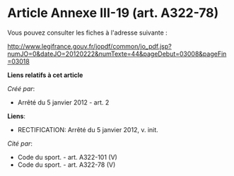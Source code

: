 # Article Annexe III-19 (art. A322-78)

Vous pouvez consulter les fiches à l'adresse suivante :

http://www.legifrance.gouv.fr/jopdf/common/jo_pdf.jsp?numJO=0&dateJO=20120222&numTexte=44&pageDebut=03008&pageFin=03018

**Liens relatifs à cet article**

_Créé par_:

  - Arrêté du 5 janvier 2012 - art. 2

**Liens**:

  - RECTIFICATION: Arrêté du 5 janvier 2012, v. init.

_Cité par_:

  - Code du sport. - art. A322-101 (V)
  - Code du sport. - art. A322-78 (V)
